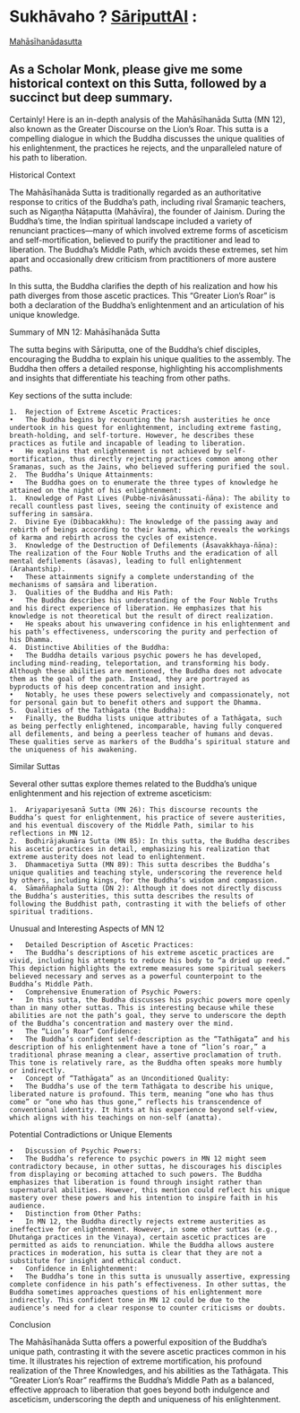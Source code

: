 # Sukhāvaho ? [SāriputtAI](https://chatgpt.com/g/g-p25UYT2UR-sariputtai) : 
[Mahāsīhanādasutta](https://suttacentral.net/mn12/en/sujato?lang=en&layout=linebyline&reference=none&notes=asterisk&highlight=false&script=latin)

## As a Scholar Monk, please give me some historical context on this Sutta, followed by a succinct but deep summary.

Certainly! Here is an in-depth analysis of the Mahāsīhanāda Sutta (MN 12), also known as the Greater Discourse on the Lion’s Roar. This sutta is a compelling dialogue in which the Buddha discusses the unique qualities of his enlightenment, the practices he rejects, and the unparalleled nature of his path to liberation.

Historical Context

The Mahāsīhanāda Sutta is traditionally regarded as an authoritative response to critics of the Buddha’s path, including rival Śramaṇic teachers, such as Nigaṇṭha Nāṭaputta (Mahāvīra), the founder of Jainism. During the Buddha’s time, the Indian spiritual landscape included a variety of renunciant practices—many of which involved extreme forms of asceticism and self-mortification, believed to purify the practitioner and lead to liberation. The Buddha’s Middle Path, which avoids these extremes, set him apart and occasionally drew criticism from practitioners of more austere paths.

In this sutta, the Buddha clarifies the depth of his realization and how his path diverges from those ascetic practices. This “Greater Lion’s Roar” is both a declaration of the Buddha’s enlightenment and an articulation of his unique knowledge.

Summary of MN 12: Mahāsīhanāda Sutta

The sutta begins with Sāriputta, one of the Buddha’s chief disciples, encouraging the Buddha to explain his unique qualities to the assembly. The Buddha then offers a detailed response, highlighting his accomplishments and insights that differentiate his teaching from other paths.

Key sections of the sutta include:

	1.	Rejection of Extreme Ascetic Practices:
	•	The Buddha begins by recounting the harsh austerities he once undertook in his quest for enlightenment, including extreme fasting, breath-holding, and self-torture. However, he describes these practices as futile and incapable of leading to liberation.
	•	He explains that enlightenment is not achieved by self-mortification, thus directly rejecting practices common among other Śramaṇas, such as the Jains, who believed suffering purified the soul.
	2.	The Buddha’s Unique Attainments:
	•	The Buddha goes on to enumerate the three types of knowledge he attained on the night of his enlightenment:
	1.	Knowledge of Past Lives (Pubbe-nivāsānussati-ñāṇa): The ability to recall countless past lives, seeing the continuity of existence and suffering in saṃsāra.
	2.	Divine Eye (Dibbacakkhu): The knowledge of the passing away and rebirth of beings according to their karma, which reveals the workings of karma and rebirth across the cycles of existence.
	3.	Knowledge of the Destruction of Defilements (Āsavakkhaya-ñāṇa): The realization of the Four Noble Truths and the eradication of all mental defilements (āsavas), leading to full enlightenment (Arahantship).
	•	These attainments signify a complete understanding of the mechanisms of saṃsāra and liberation.
	3.	Qualities of the Buddha and His Path:
	•	The Buddha describes his understanding of the Four Noble Truths and his direct experience of liberation. He emphasizes that his knowledge is not theoretical but the result of direct realization.
	•	He speaks about his unwavering confidence in his enlightenment and his path’s effectiveness, underscoring the purity and perfection of his Dhamma.
	4.	Distinctive Abilities of the Buddha:
	•	The Buddha details various psychic powers he has developed, including mind-reading, teleportation, and transforming his body. Although these abilities are mentioned, the Buddha does not advocate them as the goal of the path. Instead, they are portrayed as byproducts of his deep concentration and insight.
	•	Notably, he uses these powers selectively and compassionately, not for personal gain but to benefit others and support the Dhamma.
	5.	Qualities of the Tathāgata (the Buddha):
	•	Finally, the Buddha lists unique attributes of a Tathāgata, such as being perfectly enlightened, incomparable, having fully conquered all defilements, and being a peerless teacher of humans and devas. These qualities serve as markers of the Buddha’s spiritual stature and the uniqueness of his awakening.

Similar Suttas

Several other suttas explore themes related to the Buddha’s unique enlightenment and his rejection of extreme asceticism:

	1.	Ariyapariyesanā Sutta (MN 26): This discourse recounts the Buddha’s quest for enlightenment, his practice of severe austerities, and his eventual discovery of the Middle Path, similar to his reflections in MN 12.
	2.	Bodhirājakumāra Sutta (MN 85): In this sutta, the Buddha describes his ascetic practices in detail, emphasizing his realization that extreme austerity does not lead to enlightenment.
	3.	Dhammacetiya Sutta (MN 89): This sutta describes the Buddha’s unique qualities and teaching style, underscoring the reverence held by others, including kings, for the Buddha’s wisdom and compassion.
	4.	Sāmaññaphala Sutta (DN 2): Although it does not directly discuss the Buddha’s austerities, this sutta describes the results of following the Buddhist path, contrasting it with the beliefs of other spiritual traditions.

Unusual and Interesting Aspects of MN 12

	•	Detailed Description of Ascetic Practices:
	•	The Buddha’s descriptions of his extreme ascetic practices are vivid, including his attempts to reduce his body to “a dried up reed.” This depiction highlights the extreme measures some spiritual seekers believed necessary and serves as a powerful counterpoint to the Buddha’s Middle Path.
	•	Comprehensive Enumeration of Psychic Powers:
	•	In this sutta, the Buddha discusses his psychic powers more openly than in many other suttas. This is interesting because while these abilities are not the path’s goal, they serve to underscore the depth of the Buddha’s concentration and mastery over the mind.
	•	The “Lion’s Roar” Confidence:
	•	The Buddha’s confident self-description as the “Tathāgata” and his description of his enlightenment have a tone of “lion’s roar,” a traditional phrase meaning a clear, assertive proclamation of truth. This tone is relatively rare, as the Buddha often speaks more humbly or indirectly.
	•	Concept of “Tathāgata” as an Unconditioned Quality:
	•	The Buddha’s use of the term Tathāgata to describe his unique, liberated nature is profound. This term, meaning “one who has thus come” or “one who has thus gone,” reflects his transcendence of conventional identity. It hints at his experience beyond self-view, which aligns with his teachings on non-self (anatta).

Potential Contradictions or Unique Elements

	•	Discussion of Psychic Powers:
	•	The Buddha’s reference to psychic powers in MN 12 might seem contradictory because, in other suttas, he discourages his disciples from displaying or becoming attached to such powers. The Buddha emphasizes that liberation is found through insight rather than supernatural abilities. However, this mention could reflect his unique mastery over these powers and his intention to inspire faith in his audience.
	•	Distinction from Other Paths:
	•	In MN 12, the Buddha directly rejects extreme austerities as ineffective for enlightenment. However, in some other suttas (e.g., Dhutaṅga practices in the Vinaya), certain ascetic practices are permitted as aids to renunciation. While the Buddha allows austere practices in moderation, his sutta is clear that they are not a substitute for insight and ethical conduct.
	•	Confidence in Enlightenment:
	•	The Buddha’s tone in this sutta is unusually assertive, expressing complete confidence in his path’s effectiveness. In other suttas, the Buddha sometimes approaches questions of his enlightenment more indirectly. This confident tone in MN 12 could be due to the audience’s need for a clear response to counter criticisms or doubts.

Conclusion

The Mahāsīhanāda Sutta offers a powerful exposition of the Buddha’s unique path, contrasting it with the severe ascetic practices common in his time. It illustrates his rejection of extreme mortification, his profound realization of the Three Knowledges, and his abilities as the Tathāgata. This “Greater Lion’s Roar” reaffirms the Buddha’s Middle Path as a balanced, effective approach to liberation that goes beyond both indulgence and asceticism, underscoring the depth and uniqueness of his enlightenment.


